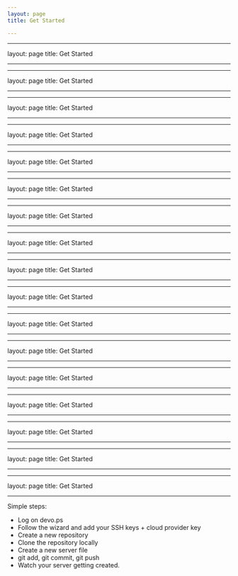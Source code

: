 ```yaml
---
layout: page
title: Get Started

---
```

---
layout: page
title: Get Started

---
---
layout: page
title: Get Started

---
---
layout: page
title: Get Started

---
---
layout: page
title: Get Started

---
---
layout: page
title: Get Started

---
---
layout: page
title: Get Started

---
---
layout: page
title: Get Started

---
---
layout: page
title: Get Started

---
---
layout: page
title: Get Started

---
---
layout: page
title: Get Started

---
---
layout: page
title: Get Started

---
---
layout: page
title: Get Started

---
---
layout: page
title: Get Started

---
---
layout: page
title: Get Started

---
---
layout: page
title: Get Started

---
---
layout: page
title: Get Started

---
---
layout: page
title: Get Started

---
Simple steps:

- Log on devo.ps
- Follow the wizard and add your SSH keys + cloud provider key
- Create a new repository
- Clone the repository locally
- Create a new server file
- git add, git commit, git push
- Watch your server getting created.